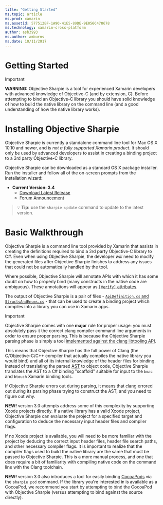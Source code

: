 ```yaml
---
title: "Getting Started"
ms.topic: article
ms.prod: xamarin
ms.assetid: 577512BF-1A90-41E5-89DE-9E056C478678
ms.technology: xamarin-cross-platform
author: asb3993
ms.author: amburns
ms.date: 10/11/2017
---
```


# Getting Started

<style type="text/css">
.terminal-blue { color: rgb(10,96,254); }
.terminal-green { color: rgb(12,156,26); }
.terminal-magenta { color: rgb(152,12,103); }
</style>


> [!IMPORTANT]
> **WARNING:** Objective Sharpie is a tool for experienced Xamarin developers with advanced knowledge of Objective-C (and by extension, C). Before attempting to bind an Objective-C library you should have solid knowledge of how to build the native library on the command line (and a good understanding of how the native library works).

<a name="installing" />

# Installing Objective Sharpie

Objective Sharpie is currently a standalone command line tool for Mac OS X 10.10
and newer, and is _not a fully supported Xamarin product_. It should only be
used by advanced developers to assist in creating a binding project to a 3rd
party Objective-C library.

Objective Sharpie can be downloaded as a standard OS X package installer.
Run the installer and follow all of the on-screen prompts from the installation wizard:

- **Current Version: 3.4**
  - [Download Latest Release](https://dl.xamarin.com/objective-sharpie/ObjectiveSharpie.pkg)
  - [Forum Announcement](https://forums.xamarin.com/discussion/104800/objective-sharpie-3-4)

> 💡 **Tip:** use the `sharpie update` command to update to the latest version.

# Basic Walkthrough

Objective Sharpie is a command line tool provided by Xamarin that assists in
creating the definitions required to bind a 3rd party Objective-C library to C#.
Even when using Objective Sharpie, the developer *will* need to modify the
generated files after Objective Sharpie finishes to address any issues that could
not be automatically handled by the tool.

Where possible, Objective Sharpie will annotate APIs with which it has some
doubt on how to properly bind (many constructs in the native code are ambiguous).
These annotations will appear as [`[Verify]` attributes](~/cross-platform/macios/binding/objective-sharpie/platform/verify.md).

The output of Objective Sharpie is a pair of files -
[`ApiDefinition.cs` and `StructsAndEnums.cs`](~/cross-platform/macios/binding/objective-sharpie/platform/apidefinitions-structsandenums.md) -
that can be used to create a binding project which compiles into a library
you can use in Xamarin apps.

> [!IMPORTANT]
> Objective Sharpie comes with one **major** rule for proper usage: you must
absolutely pass it the correct clang compiler command line arguments in order
to ensure proper parsing. This is because the Objective Sharpie parsing phase
is simply a tool [implemented against the clang libtooling API](http://clang.llvm.org/docs/LibTooling.html).

This means that Objective Sharpie has the full power of Clang
(the C/Objective-C/C++ compiler that actually compiles the native library
you would bind) and all of its internal knowledge of the header files for binding.
Instead of translating the parsed [AST](http://en.wikipedia.org/wiki/Abstract_syntax_tree)
to object code, Objective Sharpie translates the AST to a C# binding "scaffold"
suitable for input to the `bmac` and `btouch` Xamarin binding tools.

If Objective Sharpie errors out during parsing, it means that clang errored out
during its parsing phase trying to construct the AST, and you need to figure out why.

**NEW!** version 3.0 attempts address some of this complexity by supporting
Xcode projects directly. If a native library has a valid Xcode project,
Objective Sharpie can evaluate the project for a specified target and
configuration to deduce the necessary input header files and compiler flags.

If no Xcode project is available, you will need to be more familiar with the
project by deducing the correct input header files, header file search paths,
and other necessary compiler flags. It is important to realize that the
compiler flags used to build the native library are the same that must be
passed to Objective Sharpie. This is a more manual process, and one that
does require a bit of familiarity with compiling native code on the command
line with the Clang toolchain.

**NEW!** version 3.0 also introduces a tool for easily binding
[CocoaPods](https://cocoapods.org) via the `sharpie pod` command.
If the library you're interested in is available as a CocoaPod,
we recommend you start by attempting to bind the CocoaPod with
Objective Sharpie (versus attempting to bind against the source directly).